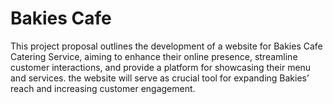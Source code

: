 # Bakies Cafe
This project proposal outlines the development of a website for Bakies
Cafe Catering Service, aiming to enhance their online presence, streamline
customer interactions, and provide a platform for showcasing their menu and
services. the website will serve as crucial tool for expanding Bakies’ reach and
increasing customer engagement.
